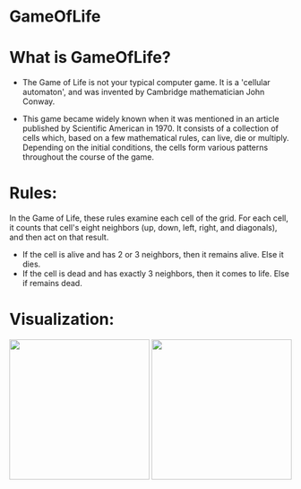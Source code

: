 # GameOfLife


# What is GameOfLife?
- The Game of Life is not your typical computer game. It is a 'cellular automaton', and was invented by Cambridge mathematician John Conway.

- This game became widely known when it was mentioned in an article published by Scientific American in 1970. It consists of a collection of cells which, based on a few mathematical rules, can live, die or multiply. Depending on the initial conditions, the cells form various patterns throughout the course of the game.

# Rules:

In the Game of Life, these rules examine each cell of the grid. For each cell, it counts that cell's eight neighbors (up, down, left, right, and diagonals), and then act on that result.

- If the cell is alive and has 2 or 3 neighbors, then it remains alive. Else it dies.
- If the cell is dead and has exactly 3 neighbors, then it comes to life. Else if remains dead.

# Visualization:

<img src="https://user-images.githubusercontent.com/50033125/89102016-4062d300-d3d3-11ea-8a74-bb929394e7d4.png" width="250"> <img src="https://user-images.githubusercontent.com/50033125/89102026-57a1c080-d3d3-11ea-9904-338abd4fb17a.png" width="250"/>
